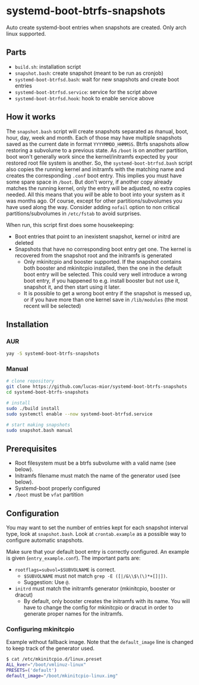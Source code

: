 # systemd-boot-btrfs-snapshots
Auto create systemd-boot entries when snapshots are created.
Only arch linux supported.

## Parts
- `build.sh`: installation script
- `snapshot.bash`: create snapshot (meant to be run as cronjob)
- `systemd-boot-btrfsd.bash`: wait for new snapshots and create boot entries
- `systemd-boot-btrfsd.service`: service for the script above
- `systemd-boot-btrfsd.hook`: hook to enable service above

## How it works
The `snapshot.bash` script will create snapshots separated as m̀anual, boot,
hour, day, week and month. Each of those may have multiple snapshots saved as
the current date in format `YYYYMMDD_HHMMSS`.  Btrfs snapshots allow restoring a
subvolume to a previous state.  As `/boot` is on another partition, boot won't
generally work since the kernel/initramfs expected by your restored root file
system is another. So, the `systemd-boot-btrfsd.bash` script also copies the
running kernel and initramfs with the matching name and creates the
corresponding `.conf` boot entry. This implies you must have some spare space
in `/boot`. But don't worry, if another copy already matches the running kernel,
only the entry will be adjusted, no extra copies needed. All this means that you
*will* be able to boot into your system as it was months ago. Of course,
except for other partitions/subvolumes you have used along the way.
Consider adding `nofail` option to non critical partitions/subvolumes in
`/etc/fstab` to avoid surprises.

When run, this script first does some housekeeping:
- Boot entries that point to an inexistent snapshot, kernel or initrd are
  deleted
- Snapshots that have no corresponding boot entry get one. The kernel is
  recovered from the snapshot root and the initramfs is generated
  * Only mkinitcpio and booster supported. If the snapshot contains both booster
    and mkinitcpio installed, then the one in the default boot entry will be
    selected. This could very well introduce a wrong boot entry, if you happened
    to e.g. install booster but not use it, snapshot it, and then start using it
    later.
  * It is possible to get a wrong boot entry if the snapshot is messed up, or if
    you have more than one kernel save in `/lib/modules` (the most recent will
    be selected)

## Installation
### AUR
```sh
yay -S systemd-boot-btrfs-snapshots
```

### Manual
```sh
# clone repository
git clone https://github.com/lucas-mior/systemd-boot-btrfs-snapshots
cd systemd-boot-btrfs-snapshots

# install
sudo ./build install
sudo systemctl enable --now systemd-boot-btrfsd.service

# start making snapshots
sudo snapshot.bash manual
```

## Prerequisites
- Root filesystem must be a btrfs subvolume with a valid name (see below).
- Initramfs filename must match the name of the generator used (see below).
- Systemd-boot properly configured
- `/boot` must be `vfat` partition

## Configuration
You may want to set the number of entries kept for each snapshot interval type,
look at `snapshot.bash`. Look at `crontab.example` as a possible way to
configure automatic snapshots.

Make sure that your default boot entry is correctly configured. An example
is given (`entry_example.conf`). 
The important parts are:
- `rootflags=subvol=$SUBVOLNAME` is correct.
  * `$SUBVOLNAME` must not match `grep -E ([|/&\\$\(\)*+[]|])`.
  * Suggestion: Use `@`.
- `initrd` must match the initramfs generator (mkinitcpio, booster or dracut)
  * By default, only booster creates the initramfs with its name. You will have
    to change the config for mkinitcpio or dracut in order to generate proper
    names for the initramfs.

### Configuring mkinitcpio
Example without fallback image. Note that the `default_image` line is changed to
keep track of the generator used.
```sh
$ cat /etc/mkinitcpio.d/linux.preset
ALL_kver="/boot/vmlinuz-linux"
PRESETS=('default')
default_image="/boot/mkinitcpio-linux.img"
```
